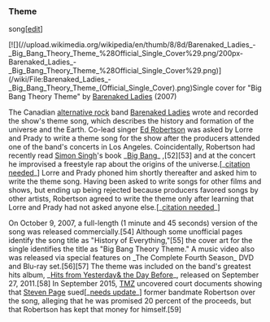 ### Theme
song[[edit](/w/index.php?title=The\_Big\_Bang\_Theory&action=edit&section=5 "Edit
section: Theme song")]

[![](//upload.wikimedia.org/wikipedia/en/thumb/8/8d/Barenaked\_Ladies\_-
\_Big\_Bang\_Theory\_Theme\_%28Official\_Single\_Cover%29.png/200px-
Barenaked\_Ladies\_-
\_Big\_Bang\_Theory\_Theme\_%28Official\_Single\_Cover%29.png)](/wiki/File:Barenaked\_Ladies\_-
\_Big\_Bang\_Theory\_Theme\_\(Official\_Single\_Cover\).png)Single cover for "Big
Bang Theory Theme" by [Barenaked Ladies](/wiki/Barenaked\_Ladies "Barenaked
Ladies") (2007)

The Canadian [alternative rock](/wiki/Alternative\_rock "Alternative rock")
band [Barenaked Ladies](/wiki/Barenaked\_Ladies "Barenaked Ladies") wrote and
recorded the show's theme song, which describes the history and formation of
the universe and the Earth. Co-lead singer [Ed Robertson](/wiki/Ed\_Robertson
"Ed Robertson") was asked by Lorre and Prady to write a theme song for the
show after the producers attended one of the band's concerts in Los Angeles.
Coincidentally, Robertson had recently read [Simon Singh](/wiki/Simon\_Singh
"Simon Singh")'s book \_[Big Bang](/wiki/Big\_Bang\_\(Singh\_book\) "Big Bang
\(Singh book\)")\_ ,[52][53] and at the concert he improvised a freestyle rap
about the origins of the universe.[\_[citation
needed](/wiki/Wikipedia:Citation\_needed "Wikipedia:Citation needed")\_] Lorre
and Prady phoned him shortly thereafter and asked him to write the theme song.
Having been asked to write songs for other films and shows, but ending up
being rejected because producers favored songs by other artists, Robertson
agreed to write the theme only after learning that Lorre and Prady had not
asked anyone else.[\_[citation needed](/wiki/Wikipedia:Citation\_needed
"Wikipedia:Citation needed")\_]

On October 9, 2007, a full-length (1 minute and 45 seconds) version of the
song was released commercially.[54] Although some unofficial pages identify
the song title as "History of Everything,"[55] the cover art for the single
identifies the title as "Big Bang Theory Theme." A music video also was
released via special features on \_The Complete Fourth Season\_ DVD and Blu-ray
set.[56][57] The theme was included on the band's greatest hits album, \_[Hits
from Yesterday& the Day Before](/wiki/Hits\_from\_Yesterday\_%26\_the\_Day\_Before
"Hits from Yesterday & the Day Before")\_, released on September 27, 2011.[58]
In September 2015, [TMZ](/wiki/TMZ "TMZ") uncovered court documents showing
that [Steven Page](/wiki/Steven\_Page "Steven Page") sued[\_[needs
update](/wiki/Wikipedia:Manual\_of\_Style/Dates\_and\_numbers#Chronological\_items
"Wikipedia:Manual of Style/Dates and numbers")\_] former bandmate Robertson
over the song, alleging that he was promised 20 percent of the proceeds, but
that Robertson has kept that money for himself.[59]
